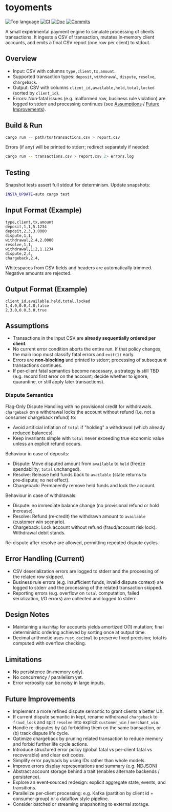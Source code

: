 # toyoments

![Top language](https://img.shields.io/github/languages/top/fusillicode/toyoments)
[![CI](https://github.com/fusillicode/toyoments/actions/workflows/ci.yml/badge.svg?branch=main)](https://github.com/fusillicode/toyoments/actions/workflows/ci.yml)
[![Doc](https://github.com/fusillicode/toyoments/actions/workflows/doc.yml/badge.svg)](https://fusillicode.github.io/toyoments)
[![Commits](https://shields.io/github/last-commit/fusillicode/toyoments)](https://github.com/fusillicode/toyoments/commits/main)

A small experimental payment engine to simulate processing of clients transactions.
It ingests a CSV of transaction, mutates in‑memory client accounts, and emits a final CSV report (one row per client) to stdout.

## Overview

- Input: CSV with columns `type,client,tx,amount`.
- Supported transaction types: `deposit`, `withdrawal`, `dispute`, `resolve`, `chargeback`.
- Output: CSV with columns `client_id,available,held,total,locked` (sorted by `client_id`).
- Errors: Non‑fatal issues (e.g. malformed row, business rule violation) are logged to stderr and processing continues (see [Assumptions](#assumptions) / [Future Improvements](#future-improvements)).

## Build & Run

```bash
cargo run -- path/to/transactions.csv > report.csv
```

Errors (if any) will be printed to stderr; redirect separately if needed:

```bash
cargo run -- transactions.csv > report.csv 2> errors.log
```

## Testing

Snapshot tests assert full stdout for determinism. Update snapshots:

```bash
INSTA_UPDATE=auto cargo test
```

## Input Format (Example)

```csv
type,client,tx,amount
deposit,1,1,5.1234
deposit,2,3,3.0000
dispute,1,1,
withdrawal,2,4,2.0000
resolve,1,1,
withdrawal,1,2,1.1234
dispute,2,4,
chargeback,2,4,
```

Whitespaces from CSV fields and headers are automatically trimmed.
Negative amounts are rejected.

## Output Format (Example)

```csv
client_id,available,held,total,locked
1,4.0,0.0,4.0,false
2,3.0,0.0,3.0,true
```

## Assumptions

- Transactions in the input CSV are **already sequentially ordered per client**.
- No current error condition aborts the entire run. If that policy changes, the main loop must classify fatal errors and `exit(1)` early.
- Errors are **non‑blocking** and printed to stderr; processing of subsequent transactions continues.
- If per‑client fatal semantics become necessary, a strategy is still TBD (e.g. record first error on the account; decide whether to ignore, quarantine, or still apply later transactions).

### Dispute Semantics

Flag‑Only Dispute Handling with no provisional credit for withdrawals.
`chargeback` on a withdrawal locks the account without refund (i.e. not a consumer chargeback refund) to:

- Avoid artificial inflation of `total` if "holding" a withdrawal (which already reduced balances).
- Keep invariants simple with `total` never exceeding true economic value unless an explicit refund occurs.

Behaviour in case of deposits:

- Dispute: Move disputed amount from `available` to `held` (freeze spendability; `total` unchanged).
- Resolve: Release held funds back to `available` (state returns to pre‑dispute; no net effect).
- Chargeback: Permanently remove held funds and lock the account.

Behaviour in case of withdrawals:

- Dispute: no immediate balance change (no provisional refund or hold increase).
- Resolve: Refund (re‑credit) the withdrawn amount to `available` (customer win scenario).
- Chargeback: Lock account without refund (fraud/account risk lock). Withdrawal debit stands.

Re-dispute after resolve are allowed, permitting repeated dispute cycles.

## Error Handling (Current)

- CSV deserialization errors are logged to stderr and the processing of the related row skipped.
- Business rule errors (e.g. insufficient funds, invalid dispute context) are logged to stderr and the processing of the related transaction skipped.
- Reporting errors (e.g. overflow on `total` computation, failed serialization, I/O errors) are collected and logged to stderr.

## Design Notes

- Maintaining a `HashMap` for accounts yields amortized O(1) mutation; final deterministic ordering achieved by sorting once at output time.
- Decimal arithmetic uses `rust_decimal` to preserve fixed precision; total is computed with overflow checking.

## Limitations

- No persistence (in‑memory only).
- No concurrency / parallelism yet.
- Error verbosity can be noisy in large inputs.

## Future Improvements

- Implement a more refined dispute semantic to grant clients a better UX.
- If current dispute semantic in kept, rename withdrawal `chargeback` to `fraud_lock` and split `resolve` into explicit `customer_win` / `merchant_win`.
- Handle re-disputes by (a) forbidding them on the same transaction, or (b) track dispute life cycle.
- Optimize chargeback by pruning related transaction to reduce memory and forbid further life cycle actions.
- Introduce structured error policy (global fatal vs per‑client fatal vs recoverable) and clear exit codes.
- Simplify error payloads by using IDs rather than whole models
- Improve errors display representations and summary (e.g. NDJSON)
- Abstract account storage behind a trait (enables alternate backends / persistence).
- Explore an event‑sourced redesign: explicit aggregate state, events, and transitions.
- Parallelize per‑client processing: e.g. Kafka (partition by client id + consumer group) or a dataflow style pipeline.
- Consider batched or streaming snapshotting to external storage.
